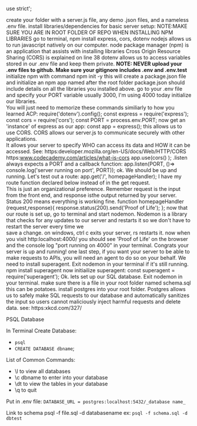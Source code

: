 use strict';

create your folder with a server.js file, any demo .json files,
and a nameless .env file.
install libraries/dependencies
for basic server setup:
NOTE:MAKE SURE YOU ARE IN ROOT FOLDER OF REPO WHEN INSTALLING NPM LIBRARIES
go to terminal, npm install express, cors, dotenv
nodejs allows us to run javascript natively on our computer.
node package manager (npm) is an application that assists with installing libraries
Cross Origin Resource Sharing (CORS) is explained on line 38
dotenv allows us to access variables stored in our .env file and keep them private.
**NOTE: NEVER upload your .env files to github. Make sure your gitignore includes .env and .env.test**
initialize npm with command npm init -y
this will create a package.json file and initialize an npm app named after the root folder
package.json should include details on all the libraries you installed above.
go to your .env file and specify your PORT variable
usually 3000, I'm using 4000 today
initialize our libraries.  
You will just need to memorize these commands similiarly to how you learned ACP:
require('dotenv').config();
const express = require('express');
const cors = require('cors');
const PORT = process.env.PORT;
now get an 'instance' of express as our app:
const app = express();
this allows us to use CORS. CORS allows our server.js to communicate securely with other applications.  
It allows your server to specify WHO can access its data and HOW it can be accessed. See:
https:developer.mozilla.org/en-US/docs/Web/HTTP/CORS
https:www.codecademy.com/articles/what-is-cors
app.use(cors() );
.listen always expects a PORT and a callback function:
app.listen(PORT, ()=> console.log('server running on port', PORT));
ok. We should be up and running. Let's test out a route:
app.get('/', homepageHandler);
I have my route function declared below instead of in the get request.  
This is just an organizational preference. Remember request is the input from the front end,
and response isthe output returned by your server. Status 200 means everything is working fine.
function homepageHandler (request,response){
response.status(200).send('Proof of Life');
};
now that our route is set up, go to terminal and start nodemon. Nodemon is a library that checks
for any updates to our server and restarts it so we don't have to restart the server every time we\
 save a change. on windows, ctrl c exits your server, rs restarts it.
now when you visit http:localhost:4000/ you should see 'Proof of Life' on the browser
and the console log "port running on 4000" in your terminal. Congrats your server is up
and running!
one last step, if you want your server to be able to make requests to APIs,
you will need an agent to do so on your behalf. We need to install superagent.
Exit nodemon in your terminal if it's still running.
npm install superagent
now initiailize superagent:
const superagent = require('superagent');
Ok. lets set up our SQL database. Exit nodemon in your terminal.
make sure there is a file in your root folder named schema.sql this can be potatoes.
install postgres into your root folder. Postgres allows us to safely make SQL requests to our database
and automatically sanitizes the input so users cannot maliciously inject harmful requests and delete data.
see: https:xkcd.com/327/

PSQL Database

In Terminal Create Database:

- `psql`
- `CREATE DATABASE dbname`;

List of Common Commands:

- \l to view all databases
- \c dbname to enter into your database
- \dt to view the tables in your database
- \q to quit

Put in .env file:
`DATABASE_URL = postgres:localhost:5432/_database name_`

Link to schema
psql -f file.sql -d databasename
ex: `psql -f schema.sql -d dbtest`
